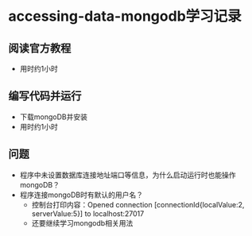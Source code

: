 # accessing-data-mongodb学习记录
## 阅读官方教程
* 用时约1小时
## 编写代码并运行
* 下载mongoDB并安装
* 用时约1小时
## 问题
* 程序中未设置数据库连接地址端口等信息，为什么启动运行时也能操作mongoDB？
* 程序连接mongoDB时有默认的用户名？
  + 控制台打印内容：Opened connection [connectionId{localValue:2, serverValue:5}] to localhost:27017
  + 还要继续学习mongodb相关用法
